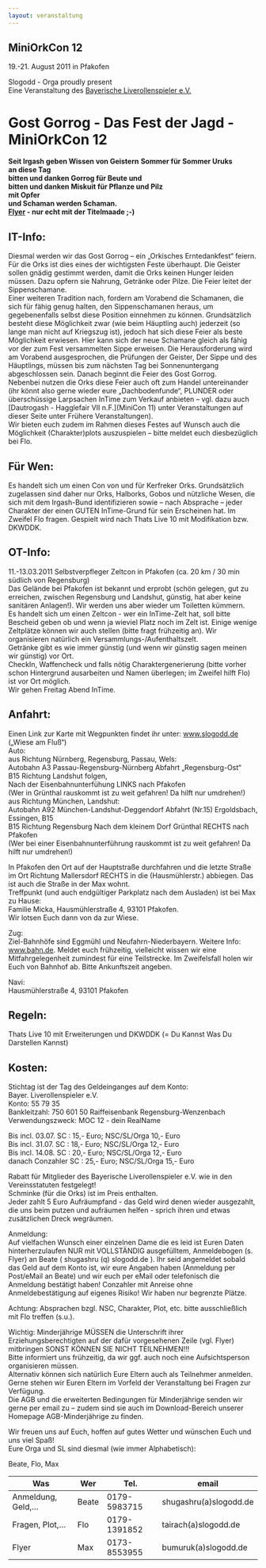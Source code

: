 ```yaml
---
layout: veranstaltung
---
```


MiniOrkCon 12
-------------

19.-21. August 2011 in Pfakofen 

Slogodd - Orga proudly present   
Eine Veranstaltung des [Bayerische Liverollenspieler e.V.](http://www.bayerischeliverollenspieler.de/)

Gost Gorrog - Das Fest der Jagd - MiniOrkCon 12
===============================================

**Seit Irgash geben Wissen von Geistern**
**Sommer für Sommer Uruks**  
**an diese Tag**  
**bitten und danken Gorrog für Beute und**  
**bitten und danken Miskuit für Pflanze und Pilz**  
**mit Opfer**  
**und Schaman werden Schaman.**  
**[Flyer](http://slogodd.de/flyer/MiniOrkCon_XII_Flyer_Gost_Gorrog.pdf) - nur echt mit der Titelmaade ;-)**  

IT-Info: 
--------
Diesmal werden wir das Gost Gorrog – ein „Orkisches Erntedankfest“ feiern. Für die Orks ist dies eines der wichtigsten Feste überhaupt. Die Geister sollen gnädig gestimmt werden, damit die Orks keinen Hunger leiden müssen. Dazu opfern sie Nahrung, Getränke oder Pilze. Die Feier leitet der Sippenschamane.   
Einer weiteren Tradition nach, fordern am Vorabend die Schamanen, die sich für fähig genug halten, den Sippenschamanen heraus, um gegebenenfalls selbst diese Position einnehmen zu können. Grundsätzlich besteht diese Möglichkeit zwar (wie beim Häuptling auch) jederzeit (so lange man nicht auf Kriegszug ist), jedoch hat sich diese Feier als beste Möglichkeit erwiesen. Hier kann sich der neue Schamane gleich als fähig vor der zum Fest versammelten Sippe erweisen. Die Herausforderung wird am Vorabend ausgesprochen, die Prüfungen der Geister, Der Sippe und des Häuptlings, müssen bis zum nächsten Tag bei Sonnenuntergang abgeschlossen sein. Danach beginnt die Feier des Gost Gorrog.   
Nebenbei nutzen die Orks diese Feier auch oft zum Handel untereinander (ihr könnt also gerne wieder eure „Dachbodenfunde“, PLUNDER oder überschüssige Larpsachen InTime zum Verkauf anbieten – vgl. dazu auch [Dautrogash - Hagglefair VII n.F.](MiniCon 11) unter Veranstaltungen auf dieser Seite unter Frühere Veranstaltungen).   
Wir bieten euch zudem im Rahmen dieses Festes auf Wunsch auch die Möglichkeit (Charakter)plots auszuspielen – bitte meldet euch diesbezüglich bei Flo.   

Für Wen: 
--------
Es handelt sich um einen Con von und für Kerfreker Orks. Grundsätzlich zugelassen sind daher nur Orks, Halborks, Gobos und nützliche Wesen, die sich mit dem Irgash-Bund identifizieren sowie – nach Absprache – jeder Charakter der einen GUTEN InTime-Grund für sein Erscheinen hat. Im Zweifel Flo fragen. Gespielt wird nach Thats Live 10 mit Modifikation bzw. DKWDDK. 

OT-Info: 
--------
11.-13.03.2011 Selbstverpfleger Zeltcon in Pfakofen (ca. 20 km / 30 min südlich von Regensburg)   
Das Gelände bei Pfakofen ist bekannt und erprobt (schön gelegen, gut zu erreichen, zwischen Regensburg und Landshut, günstig, hat aber keine sanitären Anlagen!). Wir werden uns aber wieder um Toiletten kümmern.   
Es handelt sich um einen Zeltcon - wer ein InTime-Zelt hat, soll bitte Bescheid geben ob und wenn ja wieviel Platz noch im Zelt ist. Einige wenige Zeltplätze können wir auch stellen (bitte fragt frühzeitig an). Wir organisieren natürlich ein Versammlungs-/Aufenthaltszelt.   
Getränke gibt es wie immer günstig (und wenn wir günstig sagen meinen wir günstig) vor Ort.   
CheckIn, Waffencheck und falls nötig Charaktergenerierung (bitte vorher schon Hintergrund ausarbeiten und Namen überlegen; im Zweifel hilft Flo) ist vor Ort möglich.   
Wir gehen Freitag Abend InTime. 

Anfahrt: 
--------
Einen Link zur Karte mit Wegpunkten findet ihr unter: www.slogodd.de („Wiese am Fluß“)   
Auto:   
aus Richtung Nürnberg, Regensburg, Passau, Wels:   
Autobahn A3 Passau-Regensburg-Nürnberg Abfahrt „Regensburg-Ost“   
B15 Richtung Landshut folgen,   
Nach der Eisenbahnunterfühung LINKS nach Pfakofen   
(Wer in Grünthal rauskommt ist zu weit gefahren! Da hilft nur umdrehen!)   
aus Richtung München, Landshut:   
Autobahn A92 München-Landshut-Deggendorf Abfahrt (Nr.15) Ergoldsbach, Essingen, B15   
B15 Richtung Regensburg Nach dem kleinem Dorf Grünthal RECHTS nach Pfakofen   
(Wer bei einer Eisenbahnunterführung rauskommt ist zu weit gefahren! Da hilft nur umdrehen!)   

In Pfakofen den Ort auf der Hauptstraße durchfahren und die letzte Straße im Ort Richtung Mallersdorf RECHTS in die (Hausmühlerstr.) abbiegen. Das ist auch die Straße in der Max wohnt.   
Treffpunkt (und auch endgültiger Parkplatz nach dem Ausladen) ist bei Max zu Hause:   
Familie Micka, Hausmühlerstraße 4, 93101 Pfakofen.   
Wir lotsen Euch dann von da zur Wiese.   

Zug:   
Ziel-Bahnhöfe sind Eggmühl und Neufahrn-Niederbayern. Weitere Info: www.bahn.de. Meldet euch frühzeitig, vielleicht wissen wir eine Mitfahrgelegenheit zumindest für eine Teilstrecke. Im Zweifelsfall holen wir Euch von Bahnhof ab. Bitte Ankunftszeit angeben. 

Navi:   
Hausmühlerstraße 4, 93101 Pfakofen 

Regeln: 
-------
Thats Live 10 mit Erweiterungen und DKWDDK (= Du Kannst Was Du Darstellen Kannst) 

Kosten:
------- 
Stichtag ist der Tag des Geldeinganges auf dem Konto:   
Bayer. Liverollenspieler e.V.   
Konto: 55 79 35   
Bankleitzahl: 750 601 50 Raiffeisenbank Regensburg-Wenzenbach   
Verwendungszweck: MOC 12 - dein RealName   

Bis incl. 03.07. SC : 15,- Euro; NSC/SL/Orga 10,- Euro   
Bis incl. 31.07. SC : 18,- Euro; NSC/SL/Orga 12,- Euro   
Bis incl. 14.08. SC : 20,- Euro; NSC/SL/Orga 12,- Euro   
danach Conzahler SC : 25,- Euro; NSC/SL/Orga 15,- Euro   

Rabatt für Mitglieder des Bayerische Liverollenspieler e.V. wie in den Vereinsstatuten festgelegt!   
Schminke (für die Orks) ist im Preis enthalten.   
Jeder zahlt 5 Euro Aufräumpfand - das Geld wird denen wieder ausgezahlt, die uns beim putzen und aufräumen helfen - sprich ihren und etwas zusätzlichen Dreck wegräumen.   

Anmeldung:   
Auf vielfachen Wunsch einer einzelnen Dame die es leid ist Euren Daten hinterherzulaufen NUR mit VOLLSTÄNDIG ausgefülltem, Anmeldebogen (s. Flyer) an Beate ( shugashru (q) slogodd.de ). Ihr seid angemeldet sobald das Geld auf dem Konto ist, wir eure Angaben haben (Anmeldung per Post/eMail an Beate) und wir euch per eMail oder telefonisch die Anmeldung bestätigt haben! Conzahler mit Anreise ohne Anmeldebestätigung auf eigenes Risiko! Wir haben nur begrenzte Plätze.   

Achtung: Absprachen bzgl. NSC, Charakter, Plot, etc. bitte ausschließlich mit Flo treffen (s.u.).   

Wichtig: Minderjährige MÜSSEN die Unterschrift ihrer Erziehungsberechtigten auf der dafür vorgesehenen Zeile (vgl. Flyer) mitbringen SONST KÖNNEN SIE NICHT TEILNEHMEN!!!   
Bitte informiert uns frühzeitig, da wir ggf. auch noch eine Aufsichtsperson organisieren müssen.   
Alternativ können sich natürlich Eure Eltern auch als Teilnehmer anmelden.   
Gerne stehen wir Euren Eltern im Vorfeld der Veranstaltung bei Fragen zur Verfügung.   
Die AGB und die erweiterten Bedingungen für Minderjährige senden wir gerne per email zu – zudem sind sie auch im Download-Bereich unserer Homepage AGB-Minderjährige zu finden.   


Wir freuen uns auf Euch, hoffen auf gutes Wetter und wünschen Euch und uns viel Spaß!   
Eure Orga und SL sind diesmal (wie immer Alphabetisch): 

Beate, Flo, Max 

|Was	|Wer	|Tel.	|email|
|---|---|---|---|
|Anmeldung, Geld,…	|Beate	|0179-5983715	|shugashru(a)slogodd.de|
|Fragen, Plot,…	|Flo	|0179-1391852	|tairach(a)slogodd.de|
|Flyer	|Max	|0173-8553955	|bumuruk(a)slogodd.de|
